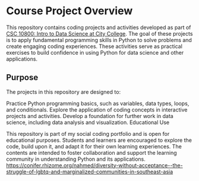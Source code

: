 # Course Project Overview

This repository contains coding projects and activities developed as part of [CSC 10800: Intro to Data Science at City College](https://zmuhls.github.io/ccny-data-science/). The goal of these projects is to apply fundamental programming skills in Python to solve problems and create engaging coding experiences. These activities serve as practical exercises to build confidence in using Python for data science and other applications.

## Purpose

The projects in this repository are designed to:

Practice Python programming basics, such as variables, data types, loops, and conditionals.
Explore the application of coding concepts in interactive projects and activities.
Develop a foundation for further work in data science, including data analysis and visualization.
Educational Use

This repository is part of my social coding portfolio and is open for educational purposes. Students and learners are encouraged to explore the code, build upon it, and adapt it for their own learning experiences. The contents are intended to foster collaboration and support the learning community in understanding Python and its applications.
https://conifer.rhizome.org/nahmed/diversity-without-acceptance--the-struggle-of-lgbtq-and-marginalized-communities-in-southeast-asia
